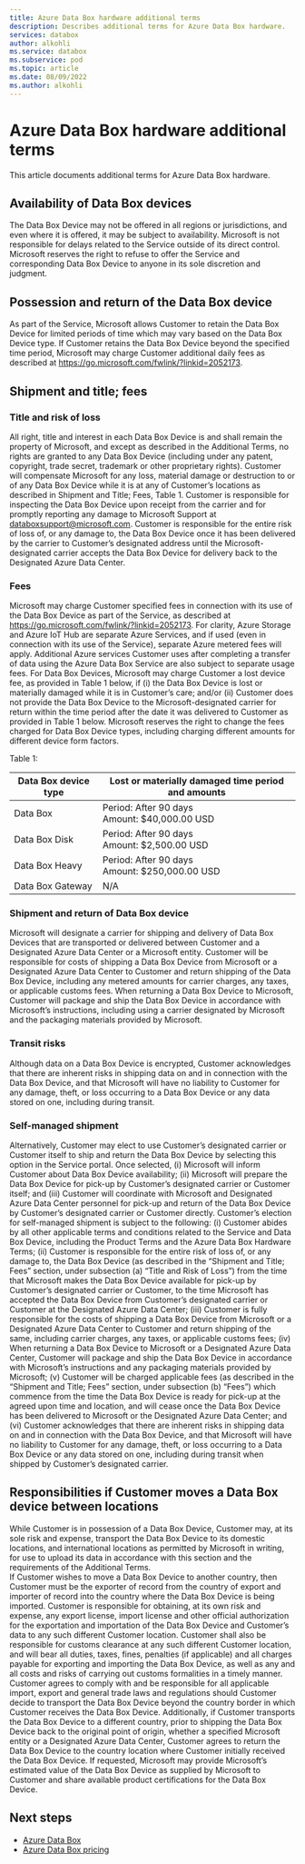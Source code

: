 ```yaml
---
title: Azure Data Box hardware additional terms 
description: Describes additional terms for Azure Data Box hardware.
services: databox
author: alkohli
ms.service: databox
ms.subservice: pod
ms.topic: article
ms.date: 08/09/2022
ms.author: alkohli
---
```

# Azure Data Box hardware additional terms

This article documents additional terms for Azure Data Box hardware.

## Availability of Data Box devices

The Data Box Device may not be offered in all regions or jurisdictions, and even where it is offered, it may be subject to availability. Microsoft is not responsible for delays related to the Service outside of its direct control. Microsoft reserves the right to refuse to offer the Service and corresponding Data Box Device to anyone in its sole discretion and judgment.   

## Possession and return of the Data Box device

As part of the Service, Microsoft allows Customer to retain the Data Box Device for limited periods of time which may vary based on the Data Box Device type. If Customer retains the Data Box Device beyond the specified time period, Microsoft may charge Customer additional daily fees as described at https://go.microsoft.com/fwlink/?linkid=2052173.  

## Shipment and title; fees

### Title and risk of loss 

All right, title and interest in each Data Box Device is and shall remain the property of Microsoft, and except as described in the Additional Terms, no rights are granted to any Data Box Device (including under any patent, copyright, trade secret, trademark or other proprietary rights). Customer will compensate Microsoft for any loss, material damage or destruction to or of any Data Box Device while it is at any of Customer’s locations as described in Shipment and Title; Fees, Table 1.   Customer is responsible for inspecting the Data Box Device upon receipt from the carrier and for promptly reporting any damage to Microsoft Support at databoxsupport@microsoft.com.  Customer is responsible for the entire risk of loss of, or any damage to, the Data Box Device once it has been delivered by the carrier to Customer’s designated address until the Microsoft-designated carrier accepts the Data Box Device for delivery back to the Designated Azure Data Center.

### Fees

Microsoft may charge Customer specified fees in connection with its use of the Data Box Device as part of the Service, as described at https://go.microsoft.com/fwlink/?linkid=2052173. For clarity, Azure Storage and Azure IoT Hub are separate Azure Services, and if used (even in connection with its use of the Service), separate Azure metered fees will apply. Additional Azure services Customer uses after completing a transfer of data using the Azure Data Box Service are also subject to separate usage fees.  For Data Box Devices, Microsoft may charge Customer a lost device fee, as provided in Table 1 below, if (i) the Data Box Device is lost or materially damaged while it is in Customer’s care; and/or (ii) Customer does not provide the Data Box Device to the Microsoft-designated carrier for return within the time period after the date it was delivered to Customer as provided in Table 1 below.  Microsoft reserves the right to change the fees charged for Data Box Device types, including charging different amounts for different device form factors.

Table 1:

|Data Box device type | Lost or materially damaged time period and amounts|
|---------|---------|
|Data Box           |   Period: After 90 days<br> Amount: $40,000.00 USD  |
|Data Box Disk      |   Period: After 90 days<br> Amount: $2,500.00 USD      |
|Data Box Heavy     |   Period: After 90 days<br> Amount: $250,000.00 USD      |
|Data Box Gateway   |   N/A     |

### Shipment and return of Data Box device

Microsoft will designate a carrier for shipping and delivery of Data Box Devices that are transported or delivered between Customer and a Designated Azure Data Center or a Microsoft entity. Customer will be responsible for costs of shipping a Data Box Device from Microsoft or a Designated Azure Data Center to Customer and return shipping of the Data Box Device, including any metered amounts for carrier charges, any taxes, or applicable customs fees.  When returning a Data Box Device to Microsoft, Customer will package and ship the Data Box Device in accordance with Microsoft’s instructions, including using a carrier designated by Microsoft and the packaging materials provided by Microsoft.

### Transit risks 
 
Although data on a Data Box Device is encrypted, Customer acknowledges that there are inherent risks in shipping data on and in connection with the Data Box Device, and that Microsoft will have no liability to Customer for any damage, theft, or loss occurring to a Data Box Device or any data stored on one, including during transit.

### Self-managed shipment

Alternatively, Customer may elect to use Customer’s designated carrier or Customer itself to ship and return the Data Box Device by selecting this option in the Service portal.  Once selected, (i) Microsoft will inform Customer about Data Box Device availability; (ii) Microsoft will prepare the Data Box Device for pick-up by Customer’s designated carrier or Customer itself; and (iii) Customer will coordinate with Microsoft and Designated Azure Data Center personnel for pick-up and return of the Data Box Device by Customer’s designated carrier or Customer directly.  Customer’s election for self-managed shipment is subject to the following: (i) Customer abides by all other applicable terms and conditions related to the Service and Data Box Device, including the Product Terms and the Azure Data Box Hardware Terms; (ii) Customer is responsible for the entire risk of loss of, or any damage to, the Data Box Device (as described in the “Shipment and Title; Fees” section, under subsection (a) “Title and Risk of Loss”) from the time that Microsoft makes the Data Box Device available for pick-up by Customer’s designated carrier or Customer, to the time Microsoft has accepted the Data Box Device from Customer’s designated carrier or Customer at the Designated Azure Data Center; (iii) Customer is fully responsible for the costs of shipping a Data Box Device from Microsoft or a Designated Azure Data Center to Customer and return shipping of the same, including carrier charges, any taxes, or applicable customs fees; (iv) When returning a Data Box Device to Microsoft or a Designated Azure Data Center, Customer will package and ship the Data Box Device in accordance with Microsoft’s instructions and any packaging materials provided by Microsoft; (v) Customer will be charged applicable fees (as described in the “Shipment and Title; Fees” section, under subsection (b) “Fees”) which commence from the time the Data Box Device is ready for pick-up at the agreed upon time and location, and will cease once the Data Box Device has been delivered to Microsoft or the Designated Azure Data Center; and (vi) Customer acknowledges that there are inherent risks in shipping data on and in connection with the Data Box Device, and that Microsoft will have no liability to Customer for any damage, theft, or loss occurring to a Data Box Device or any data stored on one, including during transit when shipped by Customer’s designated carrier.

## Responsibilities if Customer moves a Data Box device between locations

While Customer is in possession of a Data Box Device, Customer may, at its sole risk and expense, transport the Data Box Device to its domestic locations, and international locations as permitted by Microsoft in writing, for use to upload its data in accordance with this section and the requirements of the Additional Terms.  
If Customer wishes to move a Data Box Device to another country, then Customer must be the exporter of record from the country of export and importer of record into the country where the Data Box Device is being imported. Customer is responsible for obtaining, at its own risk and expense, any export license, import license and other official authorization for the exportation and importation of the Data Box Device and Customer’s data to any such different Customer location.  Customer shall also be responsible for customs clearance at any such different Customer location, and will bear all duties, taxes, fines, penalties (if applicable) and all charges payable for exporting and importing the Data Box Device, as well as any and all costs and risks of carrying out customs formalities in a timely manner.  Customer agrees to comply with and be responsible for all applicable import, export and general trade laws and regulations should Customer decide to transport the Data Box Device beyond the country border in which Customer receives the Data Box Device.  Additionally, if Customer transports the Data Box Device to a different country, prior to shipping the Data Box Device back to the original point of origin, whether a specified Microsoft entity or a Designated Azure Data Center, Customer agrees to return the Data Box Device to the country location where Customer initially received the Data Box Device.  If requested, Microsoft may provide Microsoft’s estimated value of the Data Box Device as supplied by Microsoft to Customer and share available product certifications for the Data Box Device. 


## Next steps

- [Azure Data Box](data-box-overview.md)
- [Azure Data Box pricing](https://azure.microsoft.com/pricing/details/databox/)
